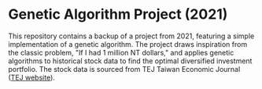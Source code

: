 # Genetic Algorithm Project (2021)

This repository contains a backup of a project from 2021, featuring a simple implementation of a genetic algorithm. The project draws inspiration from the classic problem, "If I had 1 million NT dollars," and applies genetic algorithms to historical stock data to find the optimal diversified investment portfolio. The stock data is sourced from TEJ Taiwan Economic Journal ([TEJ website](https://www.tejwin.com/)).
